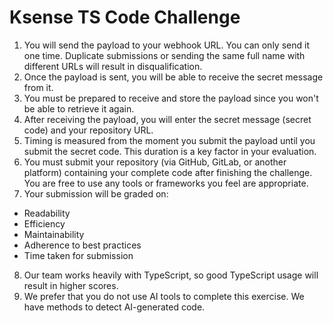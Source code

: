 # Ksense TS Code Challenge

1. You will send the payload to your webhook URL. You can only send it one time. Duplicate submissions or sending the same full name with different URLs will result in disqualification.
2. Once the payload is sent, you will be able to receive the secret message from it.
3. You must be prepared to receive and store the payload since you won't be able to retrieve it again.
4. After receiving the payload, you will enter the secret message (secret code) and your repository URL.
5. Timing is measured from the moment you submit the payload until you submit the secret code. This duration is a key factor in your evaluation.
6. You must submit your repository (via GitHub, GitLab, or another platform) containing your complete code after finishing the challenge. You are free to use any tools or frameworks you feel are appropriate.
7. Your submission will be graded on:

- Readability
- Efficiency
- Maintainability
- Adherence to best practices
- Time taken for submission

8. Our team works heavily with TypeScript, so good TypeScript usage will result in higher scores.
9. We prefer that you do not use AI tools to complete this exercise. We have methods to detect AI-generated code.
